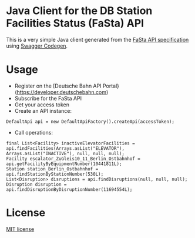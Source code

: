 # Java Client for the DB Station Facilities Status (FaSta) API

This is a very simple Java client generated from the [FaSta API specification](https://developer.deutschebahn.com/store/api-docs/DBOpenData/FaSta-Station_Facilities_Status/v1) using [Swagger Codegen](https://github.com/swagger-api/swagger-codegen).

# Usage

* Register on the [Deutsche Bahn API Portal}(https://developer.deutschebahn.com)
* Subscribe for the FaSta API
* Get your access token
* Create an API instance:  
```
DefaultApi api = new DefaultApiFactory().createApi(accessToken);
```
* Call operations:  
```
final List<Facility> inactiveElevatorFacilities = api.findFacilities(Arrays.asList("ELEVATOR"), Arrays.asList("INACTIVE"), null, null, null);
Facility escalator_ZuGleis10_11_Berlin_Ostbahnhof = api.getFacilityByEquipmentNumber(10441811L);
Station station_Berlin_Ostbahnhof = api.findStationByStationNumber(530L);
List<Disruption> disruptions = api.findDisruptions(null, null, null);
Disruption disruption = api.findDisruptionByDisruptionNumber(11694554L);
```

# License

[MIT license](LICENSE)

